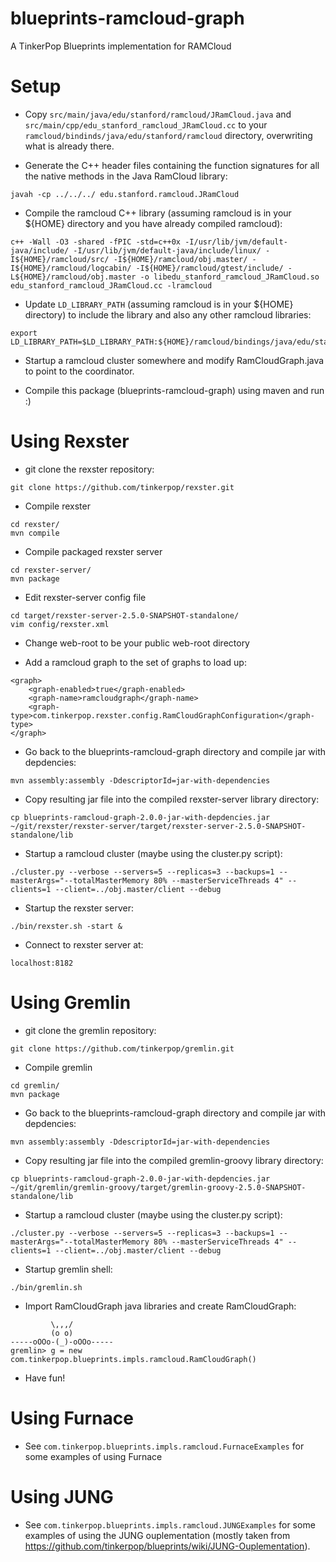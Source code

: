 blueprints-ramcloud-graph
=========================

A TinkerPop Blueprints implementation for RAMCloud

Setup
=====
 - Copy `src/main/java/edu/stanford/ramcloud/JRamCloud.java` and `src/main/cpp/edu_stanford_ramcloud_JRamCloud.cc` to your `ramcloud/bindinds/java/edu/stanford/ramcloud` directory, overwriting what is already there.

 - Generate the C++ header files containing the function signatures for all the native methods in the Java RamCloud library:

```
javah -cp ../../../ edu.stanford.ramcloud.JRamCloud
```

 - Compile the ramcloud C++ library (assuming ramcloud is in your ${HOME} directory and you have already compiled ramcloud):

```
c++ -Wall -O3 -shared -fPIC -std=c++0x -I/usr/lib/jvm/default-java/include/ -I/usr/lib/jvm/default-java/include/linux/ -I${HOME}/ramcloud/src/ -I${HOME}/ramcloud/obj.master/ -I${HOME}/ramcloud/logcabin/ -I${HOME}/ramcloud/gtest/include/ -L${HOME}/ramcloud/obj.master -o libedu_stanford_ramcloud_JRamCloud.so edu_stanford_ramcloud_JRamCloud.cc -lramcloud
```

 - Update `LD_LIBRARY_PATH` (assuming ramcloud is in your ${HOME} directory) to include the library and also any other ramcloud libraries:

```
export LD_LIBRARY_PATH=$LD_LIBRARY_PATH:${HOME}/ramcloud/bindings/java/edu/stanford/ramcloud:${HOME}/ramcloud/obj.master
```

 - Startup a ramcloud cluster somewhere and modify RamCloudGraph.java to point to the coordinator.

 - Compile this package (blueprints-ramcloud-graph) using maven and run :)

Using Rexster
=============
 - git clone the rexster repository:

```
git clone https://github.com/tinkerpop/rexster.git
```

 - Compile rexster

```
cd rexster/
mvn compile
```

 - Compile packaged rexster server

```
cd rexster-server/
mvn package
```

 - Edit rexster-server config file

```
cd target/rexster-server-2.5.0-SNAPSHOT-standalone/
vim config/rexster.xml
```

 - Change web-root to be your public web-root directory

 - Add a ramcloud graph to the set of graphs to load up:

```
<graph>
    <graph-enabled>true</graph-enabled>
    <graph-name>ramcloudgraph</graph-name>
    <graph-type>com.tinkerpop.rexster.config.RamCloudGraphConfiguration</graph-type>
</graph>
```

 - Go back to the blueprints-ramcloud-graph directory and compile jar with depdencies:

```
mvn assembly:assembly -DdescriptorId=jar-with-dependencies
```

 - Copy resulting jar file into the compiled rexster-server library directory:

```
cp blueprints-ramcloud-graph-2.0.0-jar-with-depdencies.jar ~/git/rexster/rexster-server/target/rexster-server-2.5.0-SNAPSHOT-standalone/lib
```

 - Startup a ramcloud cluster (maybe using the cluster.py script):

```
./cluster.py --verbose --servers=5 --replicas=3 --backups=1 --masterArgs="--totalMasterMemory 80% --masterServiceThreads 4" --clients=1 --client=../obj.master/client --debug
```

 - Startup the rexster server:

```
./bin/rexster.sh -start &
```

 - Connect to rexster server at:

```
localhost:8182
```


Using Gremlin
=============
 - git clone the gremlin repository:

```
git clone https://github.com/tinkerpop/gremlin.git
```

 - Compile gremlin

```
cd gremlin/
mvn package
```

 - Go back to the blueprints-ramcloud-graph directory and compile jar with depdencies:

```
mvn assembly:assembly -DdescriptorId=jar-with-dependencies
```

 - Copy resulting jar file into the compiled gremlin-groovy library directory:

```
cp blueprints-ramcloud-graph-2.0.0-jar-with-depdencies.jar ~/git/gremlin/gremlin-groovy/target/gremlin-groovy-2.5.0-SNAPSHOT-standalone/lib
```

 - Startup a ramcloud cluster (maybe using the cluster.py script):

```
./cluster.py --verbose --servers=5 --replicas=3 --backups=1 --masterArgs="--totalMasterMemory 80% --masterServiceThreads 4" --clients=1 --client=../obj.master/client --debug
```

 - Startup gremlin shell:

```
./bin/gremlin.sh
```

 - Import RamCloudGraph java libraries and create RamCloudGraph:

```
         \,,,/
         (o o)
-----oOOo-(_)-oOOo-----
gremlin> g = new com.tinkerpop.blueprints.impls.ramcloud.RamCloudGraph()
```

 - Have fun!

Using Furnace
=============
 - See `com.tinkerpop.blueprints.impls.ramcloud.FurnaceExamples` for some examples of using Furnace

Using JUNG
==========
 - See `com.tinkerpop.blueprints.impls.ramcloud.JUNGExamples` for some examples of using the JUNG ouplementation (mostly taken from https://github.com/tinkerpop/blueprints/wiki/JUNG-Ouplementation).
